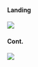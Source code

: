 #### Landing
<img src="https://cloud.githubusercontent.com/assets/15305961/18035814/f6851922-6d11-11e6-8165-49e1fef6a332.jpg">

#### Cont.
<img src="https://cloud.githubusercontent.com/assets/15305961/18035819/075e2842-6d12-11e6-828f-e5ce083f2d21.jpg">
